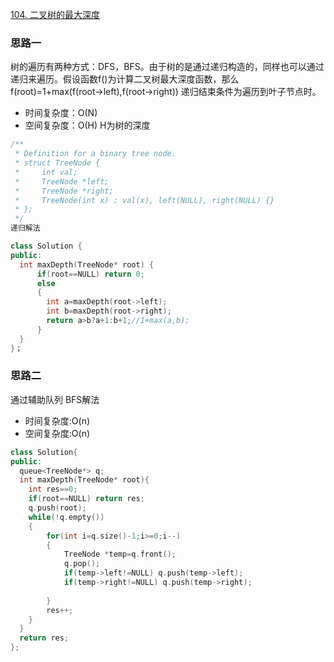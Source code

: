 [104. 二叉树的最大深度](https://leetcode-cn.com/problems/maximum-depth-of-binary-tree/)
### 思路一
树的遍历有两种方式：DFS，BFS。由于树的是通过递归构造的，同样也可以通过递归来遍历。假设函数f()为计算二叉树最大深度函数，那么f(root)=1+max(f(root->left),f(root->right))
递归结束条件为遍历到叶子节点时。
- 时间复杂度：O(N)
- 空间复杂度：O(H) H为树的深度
```c++
/**
 * Definition for a binary tree node.
 * struct TreeNode {
 *     int val;
 *     TreeNode *left;
 *     TreeNode *right;
 *     TreeNode(int x) : val(x), left(NULL), right(NULL) {}
 * };
 */
递归解法

class Solution {
public:
  int maxDepth(TreeNode* root) {
      if(root==NULL) return 0;
      else
      {
        int a=maxDepth(root->left);
        int b=maxDepth(root->right);
        return a>b?a+1:b+1;//1+max(a,b);
      }
  }
}；
```
### 思路二
通过辅助队列 BFS解法
- 时间复杂度:O(n)
- 空间复杂度:O(n)
```c++
class Solution{
public:
  queue<TreeNode*> q;
  int maxDepth(TreeNode* root){
    int res==0;
    if(root==NULL) return res;
    q.push(root);
    while(!q.empty())
    {
        for(int i=q.size()-1;i>=0;i--)
        {
            TreeNode *temp=q.front();
            q.pop();
            if(temp->left!=NULL) q.push(temp->left);
            if(temp->right!=NULL) q.push(temp->right);
            
        }
        res++;
    }
  }
  return res;
};
```
